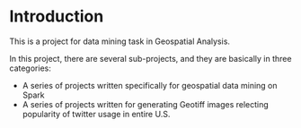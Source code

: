 # Introduction

This is a project for data mining task in Geospatial Analysis. 

In this project, there are several sub-projects, and they are basically in three 
categories:

* A series of projects written specifically for geospatial data mining on Spark
* A series of projects written for generating Geotiff images relecting popularity 
of twitter usage in entire U.S.

